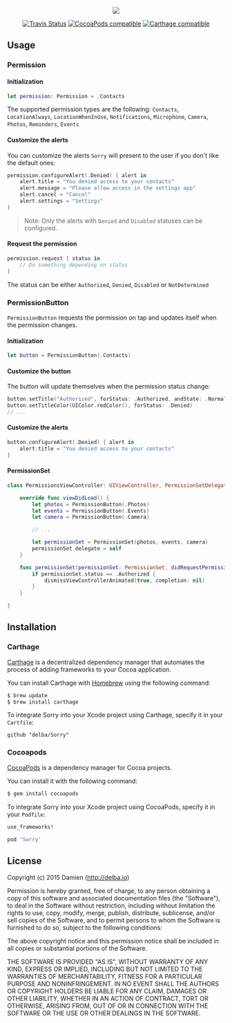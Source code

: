 <p align="center">
  <img src="https://github.com/delba/Sorry/raw/assets/Sorry@2x.png">
</p>

<p align="center">
  <a href="https://travis-ci.org/delba/Sorry"><img alt="Travis Status" src="https://img.shields.io/travis/delba/Sorry.svg"/></a>
  <a href="https://img.shields.io/cocoapods/v/Sorry.svg"><img alt="CocoaPods compatible" src="https://img.shields.io/cocoapods/v/Sorry.svg"/></a>
  <a href="https://github.com/Carthage/Carthage"><img alt="Carthage compatible" src="https://img.shields.io/badge/Carthage-compatible-4BC51D.svg?style=flat"/></a>
</p>

## Usage

### Permission

#### Initialization

```swift
let permission: Permission = .Contacts
```

The supported permission types are the following: `Contacts`, `LocationAlways`, `LocationWhenInUse`, `Notifications`, `Microphone`, `Camera`, `Photos`, `Reminders`, `Events`

#### Customize the alerts

You can customize the alerts `Sorry` will present to the user if you don't like the default ones:

```swift
permission.configureAlert(.Denied) { alert in
    alert.title = "You denied access to your contacts"
    alert.message = "Please allow access in the settings app"
    alert.cancel = "Cancel"
    alert.settings = "Settings"
}
```

> Note: Only the alerts with `Denied` and `Disabled` statuses can be configured.

#### Request the permission

```swift
permission.request { status in
    // Do something depending on status
}
```

The status can be either `Authorized`, `Denied`, `Disabled` or `NotDetermined`

### PermissionButton

`PermissionButton` requests the permission on tap and updates itself when the permission changes.

#### Initialization

```swift
let button = PermissionButton(.Contacts)
```

#### Customize the button

The button will update themselves when the permission status change:

```swift
button.setTitle("Authorized", forStatus: .Authorized, andState: .Normal)
button.setTitleColor(UIColor.redColor(), forStatus: .Denied)
// ...
```

#### Customize the alerts

```swift
button.configureAlert(.Denied) { alert in
    alert.title = "You denied access to your contacts"
}
```

#### PermissionSet

```swift
class PermissionsViewController: UIViewController, PermissionSetDelegate {

    override func viewDidLoad() {
        let photos = PermissionButton(.Photos)
        let events = PermissionButton(.Events)
        let camera = PermissionButton(.Camera)

        // ...

        let permissionSet = PermissionSet(photos, events, camera)
        permissionSet.delegate = self
    }

    func permissionSet(permissionSet: PermissionSet, didRequestPermission permission: Permission) {
        if permissionSet.status == .Authorized {
            dismissViewControllerAnimated(true, completion: nil)
        }
    }

}
```

## Installation

### Carthage

[Carthage](https://github.com/Carthage/Carthage) is a decentralized dependency manager that automates the process of adding frameworks to your Cocoa application.

You can install Carthage with [Homebrew](http://brew.sh/) using the following command:

```bash
$ brew update
$ brew install carthage
```

To integrate Sorry into your Xcode project using Carthage, specify it in your `Cartfile`:

```ogdl
github "delba/Sorry"
```

### Cocoapods

[CocoaPods](http://cocoapods.org) is a dependency manager for Cocoa projects.

You can install it with the following command:

```bash
$ gem install cocoapods
```

To integrate Sorry into your Xcode project using CocoaPods, specify it in your `Podfile`:

```ruby
use_frameworks!

pod 'Sorry'
```

## License

Copyright (c) 2015 Damien (http://delba.io)

Permission is hereby granted, free of charge, to any person obtaining a copy
of this software and associated documentation files (the "Software"), to deal
in the Software without restriction, including without limitation the rights
to use, copy, modify, merge, publish, distribute, sublicense, and/or sell
copies of the Software, and to permit persons to whom the Software is
furnished to do so, subject to the following conditions:

The above copyright notice and this permission notice shall be included in all
copies or substantial portions of the Software.

THE SOFTWARE IS PROVIDED "AS IS", WITHOUT WARRANTY OF ANY KIND, EXPRESS OR
IMPLIED, INCLUDING BUT NOT LIMITED TO THE WARRANTIES OF MERCHANTABILITY,
FITNESS FOR A PARTICULAR PURPOSE AND NONINFRINGEMENT. IN NO EVENT SHALL THE
AUTHORS OR COPYRIGHT HOLDERS BE LIABLE FOR ANY CLAIM, DAMAGES OR OTHER
LIABILITY, WHETHER IN AN ACTION OF CONTRACT, TORT OR OTHERWISE, ARISING FROM,
OUT OF OR IN CONNECTION WITH THE SOFTWARE OR THE USE OR OTHER DEALINGS IN THE
SOFTWARE.
